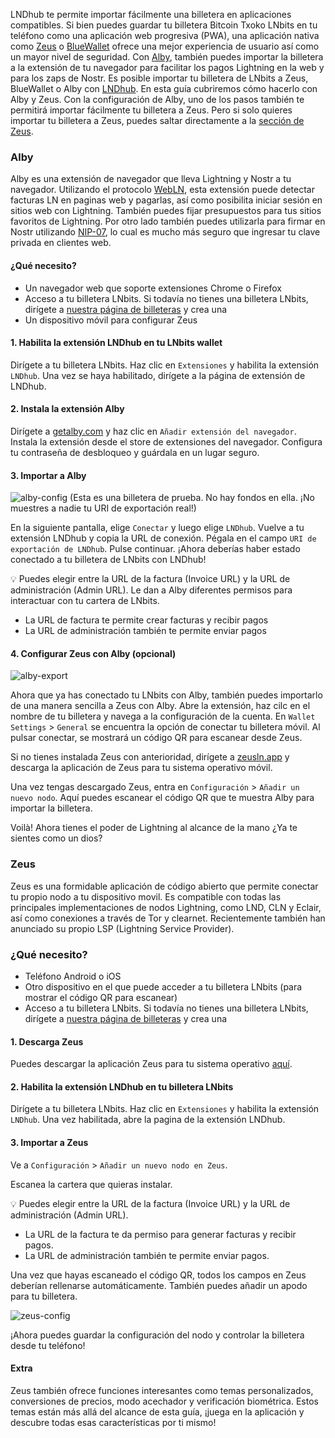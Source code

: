 LNDhub te permite importar fácilmente una billetera en aplicaciones compatibles. Si bien puedes guardar tu billetera Bitcoin Txoko LNbits en tu teléfono como una
aplicación web progresiva (PWA), una aplicación nativa como [Zeus](https://zeusln.app/) o [BlueWallet](https://bluewallet.io/) ofrece
una mejor experiencia de usuario así como un mayor nivel de seguridad. Con [Alby](https://getalby.com/),
también puedes importar la billetera a la extensión de tu navegador para facilitar los pagos Lightning en la web y para los zaps de Nostr. Es posible importar tu
billetera de LNbits a Zeus, BlueWallet o Alby con [LNDhub](https://github.com/BlueWallet/LndHub/tree/master). En esta guía cubriremos cómo
hacerlo con Alby y Zeus. Con la configuración de Alby, uno de los pasos también te
permitirá importar fácilmente tu billetera a Zeus. Pero si solo quieres importar tu billetera
a Zeus, puedes saltar directamente a la [sección de Zeus](#Zeus).

### Alby

Alby es una extensión de navegador que lleva Lightning y Nostr a tu navegador. Utilizando el
protocolo [WebLN](https://www.webln.dev/), esta extensión puede detectar facturas LN en paginas web y pagarlas,
así como posibilita iniciar sesión en sitios web con Lightning. También puedes fijar
presupuestos para tus sitios favoritos de Lightning. Por otro lado también puedes utilizarla
para firmar en Nostr utilizando [NIP-07](https://github.com/nostr-protocol/nips/blob/master/07.md), lo cual es mucho más seguro que ingresar tu clave
privada en clientes web.

#### ¿Qué necesito?
- Un navegador web que soporte extensiones Chrome o Firefox
- Acceso a tu billetera LNbits. Si todavía no tienes una billetera LNbits, dirígete a [nuestra página de billeteras](https://bitcointxoko.com) y crea una
- Un dispositivo móvil para configurar Zeus

#### 1. Habilita la extensión LNDhub en tu LNbits wallet
Dirígete a tu billetera LNbits. Haz clic en `Extensiones` y habilita la
extensión `LNDhub`. Una vez se haya habilitado, dirígete a la página de extensión de
LNDhub.

#### 2. Instala la extensión Alby
Dirígete a [getalby.com](https://getalby.com/) y haz clic en `Añadir extensión del navegador`. Instala la extensión
desde el store de extensiones del navegador. Configura tu contraseña de
desbloqueo y guárdala en un lugar seguro.

#### 3. Importar a Alby
![alby-config](https://raw.githubusercontent.com/bitcointxoko/guides/main/images/lndhub/alby-config.png)
(Esta es una billetera de prueba. No hay fondos en ella. ¡No muestres a nadie tu URI de exportación real!)

En la siguiente pantalla, elige `Conectar` y luego elige `LNDhub`. Vuelve a tu extensión
LNDhub y copia la URL de conexión. Pégala en el campo `URI de exportación de
LNDhub`. Pulse continuar. ¡Ahora deberías haber estado conectado a tu billetera de LNbits
con LNDhub!

💡 Puedes elegir entre la URL de la factura (Invoice URL) y la URL de administración (Admin URL). Le dan a Alby
diferentes permisos para interactuar con tu cartera de LNbits.

- La URL de factura te permite crear facturas y recibir pagos
- La URL de administración también te permite enviar pagos

#### 4. Configurar Zeus con Alby (opcional)
![alby-export](https://raw.githubusercontent.com/bitcointxoko/guides/main/images/lndhub/alby-export.png)

Ahora que ya has conectado tu LNbits con Alby, también puedes importarlo de una
manera sencilla a Zeus con Alby. Abre la extensión, haz cilc en el
nombre de tu billetera y navega a la configuración de la cuenta. En `Wallet Settings` > `General` se encuentra la
opción de conectar tu billetera móvil. Al pulsar conectar, se mostrará un código QR para
escanear desde Zeus.

Si no tienes instalada Zeus con anterioridad, dirígete a [zeusln.app](https://zeusln.app/) y descarga la
aplicación de Zeus para tu sistema operativo móvil.

Una vez tengas descargado Zeus, entra en `Configuración` > `Añadir un nuevo nodo`. Aquí
puedes escanear el código QR que te muestra Alby para importar la billetera.

Voilà! Ahora tienes el poder de Lightning al alcance de la mano ¿Ya te sientes como un dios?

### Zeus
Zeus es una formidable aplicación de código abierto que permite conectar tu propio nodo
a tu dispositivo movil. Es compatible con todas las principales implementaciones de
nodos Lightning, como LND, CLN y Eclair, así como conexiones a través de Tor y
clearnet. Recientemente también han anunciado su propio LSP (Lightning Service
Provider). 

### ¿Qué necesito?
- Teléfono Android o iOS
- Otro dispositivo en el que puede acceder a tu billetera LNbits (para mostrar el código QR para escanear)
- Acceso a tu billetera LNbits. Si todavía no tienes una billetera LNbits, dirígete a [nuestra página de billeteras](https://bitcointxoko.com) y crea una
  
#### 1. Descarga Zeus
Puedes descargar la aplicación Zeus para tu sistema operativo [aquí](https://zeusln.app/).

#### 2. Habilita la extensión LNDhub en tu billetera LNbits
Dirígete a tu billetera LNbits. Haz clic en `Extensiones` y habilita la
extensión `LNDhub`. Una vez habilitada, abre la pagina de la extensión LNDhub.

#### 3. Importar a Zeus
Ve a `Configuración` > `Añadir un nuevo nodo en Zeus`.

Escanea la cartera que quieras instalar.

💡 Puedes elegir entre la URL de la factura (Invoice URL) y la URL de administración (Admin URL). 
- La URL de la factura te da permiso para generar facturas y recibir pagos.
- La URL de administración también te permite enviar pagos.

Una vez que hayas escaneado el código QR, todos los campos en Zeus deberían
rellenarse automáticamente. También puedes añadir un apodo para tu billetera.

![zeus-config](https://raw.githubusercontent.com/bitcointxoko/guides/main/images/lndhub/zeus-config.png)

¡Ahora puedes guardar la configuración del nodo y controlar la billetera desde tu teléfono!

#### Extra
Zeus también ofrece funciones interesantes como temas personalizados, conversiones de precios, modo acechador y verificación biométrica. Estos temas están más allá del alcance de esta guía, ¡juega en la aplicación y
descubre todas esas características por ti mismo!
